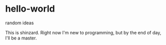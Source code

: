 # hello-world
random ideas

This is shinzard. Right now I'm new to programming, but by the end of day, I'll be a master. 
